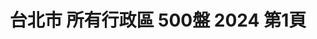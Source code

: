 ---
title: "台北市 所有行政區 500盤 2024 第1頁"
description: "台北市 所有行政區 500盤 2024 獲獎餐廳 第1頁"
keywords:
  - 美食競賽
  - 台灣美食
  - 美食精選
datePublished: "2025-06-30"
dateModified: "2025-07-03"
city: "台北市"
district: "所有行政區"
award: "500盤"
year: "2024"
page: 1
count: 210

restaurants:
  - name: "晶華軒 Silks House"
    city: "台北市"
    district: "中山區"
    address: "台北市中山區中山北路二段39巷3號3樓"
    phone: "0225215000#3236"
    geo: "25.054151528628463, 121.52419389383094"
    link: "台北市/中山區/晶華軒_Silks_House"
    google_map: "https://maps.app.goo.gl/RcyyZu9cmmkmzSJH6"
    footinder: "https://footinder.com.tw/%E5%8F%B0%E5%8C%97%E5%B8%82%E4%B8%AD%E5%B1%B1%E5%8D%80/31232/"
    award:
    - name: "500盤"
      year: "2024"
  - name: "鄒記食舖"
    city: "台北市"
    district: "松山區"
    address: "台北市松山區復興北路313巷43號"
    phone: "0225465980"
    geo: "25.059036706848254, 121.54693058077201"
    link: "台北市/松山區/鄒記食舖"
    google_map: "https://maps.app.goo.gl/w7pW6acHTFGeTnE9A"
    footinder: "https://footinder.com.tw/%E5%8F%B0%E5%8C%97%E5%B8%82%E6%9D%BE%E5%B1%B1%E5%8D%80/133658/"
    award:
    - name: "500盤"
      year: "2024"
  - name: "Restaurant A"
    city: "台北市"
    district: "大安區"
    address: "台北市大安區忠孝東路三段282號四樓新光三越Diamond Towers 二館4樓"
    phone: "0227218088"
    geo: "25.041423564053865, 121.54269449269432"
    link: "台北市/大安區/Restaurant_A"
    google_map: "https://maps.app.goo.gl/crekXAb8UAhz8DxGA"
    footinder: "https://footinder.com.tw/%E5%8F%B0%E5%8C%97%E5%B8%82%E5%A4%A7%E5%AE%89%E5%8D%80/362095/"
    award:
    - name: "500盤"
      year: "2024"
  - name: "NOBUO"
    city: "台北市"
    district: "中正區"
    address: "台北市中正區泰安街8號"
    phone: ""
    geo: "25.03996671939309, 121.52793769185233"
    link: "台北市/中正區/NOBUO"
    google_map: "https://maps.app.goo.gl/EbNR51k4LpATs9189"
    footinder: "https://footinder.com.tw/%E5%8F%B0%E5%8C%97%E5%B8%82%E4%B8%AD%E6%AD%A3%E5%8D%80/362097/"
    award:
    - name: "500盤"
      year: "2024"
  - name: "COAST"
    city: "台北市"
    district: "中山區"
    address: "台北市中山區中山北路二段39巷3號B2"
    phone: "0225670237"
    geo: "25.054072214606514, 121.52469096491677"
    link: "台北市/中山區/COAST"
    google_map: "https://maps.app.goo.gl/KxvabBugrVPU1FRw9"
    footinder: "https://footinder.com.tw/%E5%8F%B0%E5%8C%97%E5%B8%82%E4%B8%AD%E5%B1%B1%E5%8D%80/47019/"
    award:
    - name: "500盤"
      year: "2024"
  - name: "RAW(暫時關閉)"
    city: "台北市"
    district: "中山區"
    address: "台北市中山區樂群三路301號"
    phone: "0285015800"
    geo: "25.08281945475802, 121.5593387767071"
    link: "台北市/中山區/RAW_暫時關閉_"
    google_map: "https://maps.app.goo.gl/hCHcddkjTbQKy2Ly8"
    footinder: "https://footinder.com.tw/%E5%8F%B0%E5%8C%97%E5%B8%82%E4%B8%AD%E5%B1%B1%E5%8D%80/1511/"
    award:
    - name: "500盤"
      year: "2024"
  - name: "fumée"
    city: "台北市"
    district: "中山區"
    address: "台北市中山區中山北路二段39巷3號B3"
    phone: ""
    geo: "25.05418847671346, 121.52423927962286"
    link: "台北市/中山區/fumée"
    google_map: "https://maps.app.goo.gl/7T5J3c4qH8j2msMD6"
    footinder: "https://footinder.com.tw/%E5%8F%B0%E5%8C%97%E5%B8%82%E4%B8%AD%E5%B1%B1%E5%8D%80/362099/"
    award:
    - name: "500盤"
      year: "2024"
  - name: "山海樓"
    city: "台北市"
    district: "中正區"
    address: "台北市中正區仁愛路二段94號"
    phone: "0223513345"
    geo: "25.037982828032963, 121.53140611653463"
    link: "台北市/中正區/山海樓"
    google_map: "https://maps.app.goo.gl/JuyfEg4LrBj17Ujz7"
    footinder: "https://footinder.com.tw/%e5%8f%b0%e5%8c%97%e5%b8%82%e4%b8%ad%e6%ad%a3%e5%8d%80/8005/"
    award:
    - name: "500盤"
      year: "2024"
  - name: "頤宮中餐廳 Le Palais"
    city: "台北市"
    district: "大同區"
    address: "台北市大同區承德路一段3號17樓"
    phone: "0221819950#3261"
    geo: "25.049151132470683, 121.51686963066113"
    link: "台北市/大同區/頤宮中餐廳_Le_Palais"
    google_map: "https://maps.app.goo.gl/rdq5ecBtenHNZU1j7"
    footinder: "https://footinder.com.tw/%e5%8f%b0%e5%8c%97%e5%b8%82%e5%a4%a7%e5%90%8c%e5%8d%80/604/"
    award:
    - name: "500盤"
      year: "2024"
---